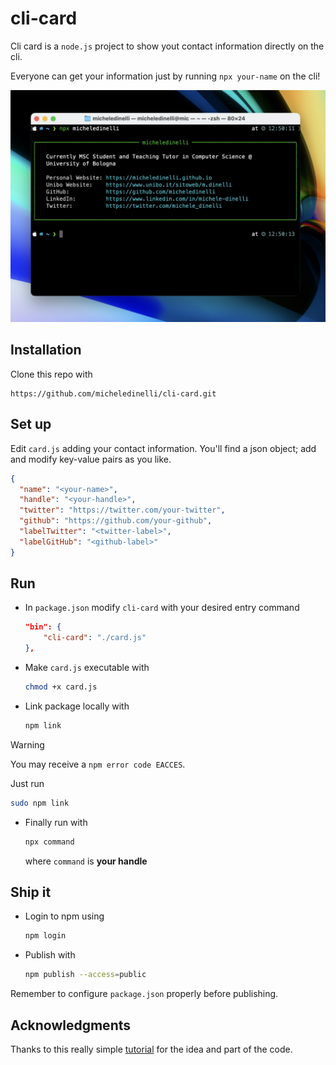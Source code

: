 # cli-card

Cli card is a `node.js` project to show yout contact information directly on the cli.

Everyone can get your information just by running `npx your-name` on the cli!

![screenshot](screenshots/screenshot.png)

## Installation

Clone this repo with

```
https://github.com/micheledinelli/cli-card.git
```

## Set up

Edit `card.js` adding your contact information. You'll find a json object; add and modify key-value pairs as you like.

```json
{
  "name": "<your-name>",
  "handle": "<your-handle>",
  "twitter": "https://twitter.com/your-twitter",
  "github": "https://github.com/your-github",
  "labelTwitter": "<twitter-label>",
  "labelGitHub": "<github-label>"
}
```

## Run

- In `package.json` modify `cli-card` with your desired entry command

  ```json
  "bin": {
      "cli-card": "./card.js"
  },
  ```

- Make `card.js` executable with

  ```sh
  chmod +x card.js
  ```

- Link package locally with

  ```sh
  npm link
  ```

> [!WARNING]
> You may receive a `npm error code EACCES`.
>
> Just run
>
> ```sh
> sudo npm link
> ```

- Finally run with

  ```sh
  npx command
  ```

  where `command` is **your handle**

## Ship it

- Login to npm using

  ```sh
  npm login
  ```

- Publish with

  ```sh
  npm publish --access=public
  ```

Remember to configure `package.json` properly before publishing.

## Acknowledgments

Thanks to this really simple [tutorial](https://medium.com/@gn4rtistic/building-a-cli-contact-card-with-node-js-a-step-by-step-guide-1c409c5b1b35) for the idea and part of the code.
